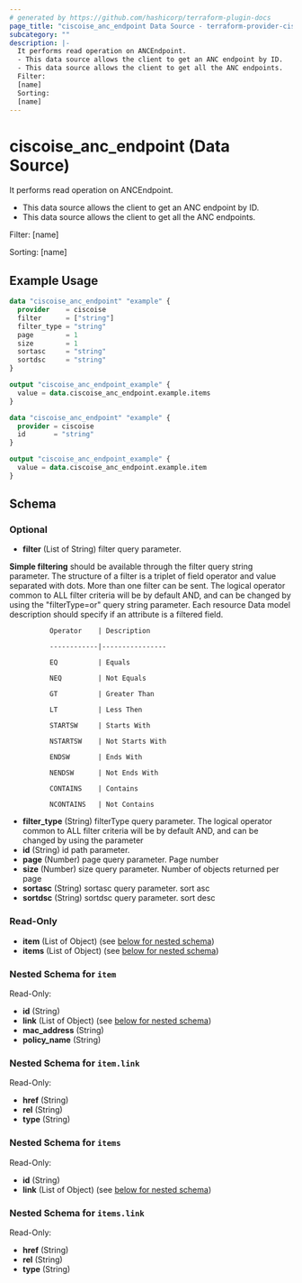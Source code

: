 ```yaml
---
# generated by https://github.com/hashicorp/terraform-plugin-docs
page_title: "ciscoise_anc_endpoint Data Source - terraform-provider-ciscoise"
subcategory: ""
description: |-
  It performs read operation on ANCEndpoint.
  - This data source allows the client to get an ANC endpoint by ID.
  - This data source allows the client to get all the ANC endpoints.
  Filter:
  [name]
  Sorting:
  [name]
---
```


# ciscoise_anc_endpoint (Data Source)

It performs read operation on ANCEndpoint.

- This data source allows the client to get an ANC endpoint by ID.
- This data source allows the client to get all the ANC endpoints.

Filter:
[name]

Sorting:
[name]

## Example Usage

```terraform
data "ciscoise_anc_endpoint" "example" {
  provider    = ciscoise
  filter      = ["string"]
  filter_type = "string"
  page        = 1
  size        = 1
  sortasc     = "string"
  sortdsc     = "string"
}

output "ciscoise_anc_endpoint_example" {
  value = data.ciscoise_anc_endpoint.example.items
}

data "ciscoise_anc_endpoint" "example" {
  provider = ciscoise
  id       = "string"
}

output "ciscoise_anc_endpoint_example" {
  value = data.ciscoise_anc_endpoint.example.item
}
```

<!-- schema generated by tfplugindocs -->
## Schema

### Optional

- **filter** (List of String) filter query parameter. 

**Simple filtering** should be available through the filter query string parameter. The structure of a filter is
a triplet of field operator and value separated with dots. More than one filter can be sent. The logical operator
common to ALL filter criteria will be by default AND, and can be changed by using the "filterType=or" query
string parameter. Each resource Data model description should specify if an attribute is a filtered field.



              Operator    | Description 

              ------------|----------------

              EQ          | Equals 

              NEQ         | Not Equals 

              GT          | Greater Than 

              LT          | Less Then 

              STARTSW     | Starts With 

              NSTARTSW    | Not Starts With 

              ENDSW       | Ends With 

              NENDSW      | Not Ends With 

              CONTAINS	  | Contains 

              NCONTAINS	  | Not Contains
- **filter_type** (String) filterType query parameter. The logical operator common to ALL filter criteria will be by default AND, and can be changed by using the parameter
- **id** (String) id path parameter.
- **page** (Number) page query parameter. Page number
- **size** (Number) size query parameter. Number of objects returned per page
- **sortasc** (String) sortasc query parameter. sort asc
- **sortdsc** (String) sortdsc query parameter. sort desc

### Read-Only

- **item** (List of Object) (see [below for nested schema](#nestedatt--item))
- **items** (List of Object) (see [below for nested schema](#nestedatt--items))

<a id="nestedatt--item"></a>
### Nested Schema for `item`

Read-Only:

- **id** (String)
- **link** (List of Object) (see [below for nested schema](#nestedobjatt--item--link))
- **mac_address** (String)
- **policy_name** (String)

<a id="nestedobjatt--item--link"></a>
### Nested Schema for `item.link`

Read-Only:

- **href** (String)
- **rel** (String)
- **type** (String)



<a id="nestedatt--items"></a>
### Nested Schema for `items`

Read-Only:

- **id** (String)
- **link** (List of Object) (see [below for nested schema](#nestedobjatt--items--link))

<a id="nestedobjatt--items--link"></a>
### Nested Schema for `items.link`

Read-Only:

- **href** (String)
- **rel** (String)
- **type** (String)


